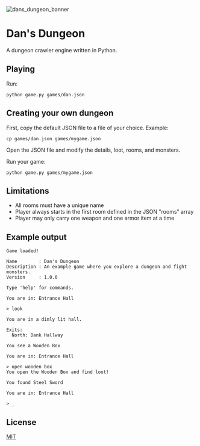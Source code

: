 
![dans_dungeon_banner](https://github.com/user-attachments/assets/babaeb5e-9a46-48a8-b812-65f0caf5f456)

# Dan's Dungeon

A dungeon crawler engine written in Python.

## Playing

Run:

`python game.py games/dan.json`

## Creating your own dungeon

First, copy the default JSON file to a file of your choice. Example:

`cp games/dan.json games/mygame.json`

Open the JSON file and modify the details, loot, rooms, and monsters.

Run your game:

`python game.py games/mygame.json`

## Limitations

* All rooms must have a unique name
* Player always starts in the first room defined in the JSON "rooms" array
* Player may only carry one weapon and one armor item at a time

## Example output

```
Game loaded!

Name        : Dan's Dungeon
Description : An example game where you explore a dungeon and fight monsters.
Version     : 1.0.0

Type 'help' for commands.

You are in: Entrance Hall

> look

You are in a dimly lit hall.

Exits:
  North: Dank Hallway

You see a Wooden Box

You are in: Entrance Hall

> open wooden box
You open the Wooden Box and find loot!

You found Steel Sword

You are in: Entrance Hall

> _
```

## License

[MIT](https://mit-license.org)
